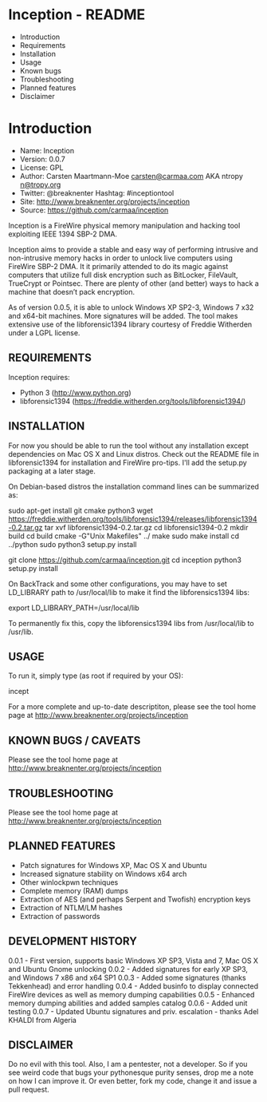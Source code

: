 Inception - README
==================

* Introduction
* Requirements
* Installation
* Usage
* Known bugs
* Troubleshooting
* Planned features
* Disclaimer


Introduction
============

* Name: 	Inception
* Version: 	0.0.7
* License: 	GPL
* Author: 	Carsten Maartmann-Moe <carsten@carmaa.com> AKA ntropy <n@tropy.org>
* Twitter: 	@breaknenter Hashtag: #inceptiontool
* Site: 	http://www.breaknenter.org/projects/inception
* Source: 	https://github.com/carmaa/inception

Inception is a FireWire physical memory manipulation and hacking tool exploiting IEEE 1394 SBP-2 DMA.

Inception aims to provide a stable and easy way of performing intrusive and non-intrusive memory hacks in order to unlock live computers using FireWire SBP-2 DMA. It it primarily attended to do its magic against computers that utilize full disk encryption such as BitLocker, FileVault, TrueCrypt or Pointsec. There are plenty of other (and better) ways to hack a machine that doesn’t pack encryption.

As of version 0.0.5, it is able to unlock Windows XP SP2-3, Windows 7 x32 and 
x64-bit machines. More signatures will be added. The tool makes extensive use 
of the libforensic1394 library courtesy of Freddie Witherden under a LGPL 
license.


REQUIREMENTS
------------

Inception requires:

 * Python 3 (http://www.python.org)
 * libforensic1394 (https://freddie.witherden.org/tools/libforensic1394/)


INSTALLATION
------------

For now you should be able to run the tool without any installation except
dependencies on Mac OS X and Linux distros. Check out the README file in 
libforensic1394 for installation and FireWire pro-tips. I'll add the setup.py
packaging at a later stage.

On Debian-based distros the installation command lines can be summarized as:

sudo apt-get install git cmake python3
wget https://freddie.witherden.org/tools/libforensic1394/releases/libforensic1394-0.2.tar.gz
tar xvf libforensic1394-0.2.tar.gz
cd libforensic1394-0.2
mkdir build
cd build
cmake -G"Unix Makefiles" ../
make
sudo make install
cd ../python
sudo python3 setup.py install

git clone https://github.com/carmaa/inception.git
cd inception
python3 setup.py install

On BackTrack and some other configurations, you may have to set LD_LIBRARY path
to /usr/local/lib to make it find the libforensics1394 libs:

export LD_LIBRARY_PATH=/usr/local/lib

To permanently fix this, copy the libforensics1394 libs from /usr/local/lib to 
/usr/lib.


USAGE
-----

To run it, simply type (as root if required by your OS):

incept

For a more complete and up-to-date descriptiton, please see the tool home page 
at http://www.breaknenter.org/projects/inception



KNOWN BUGS / CAVEATS
--------------------

Please see the tool home page at http://www.breaknenter.org/projects/inception
   

TROUBLESHOOTING
---------------

Please see the tool home page at http://www.breaknenter.org/projects/inception


PLANNED FEATURES
----------------

 * Patch signatures for Windows XP, Mac OS X and Ubuntu
 * Increased signature stability on Windows x64 arch
 * Other winlockpwn techniques
 * Complete memory (RAM) dumps
 * Extraction of AES (and perhaps Serpent and Twofish) encryption keys
 * Extraction of NTLM/LM hashes
 * Extraction of passwords
 
 
DEVELOPMENT HISTORY
-------------------
 
 0.0.1 - First version, supports basic Windows XP SP3, Vista and 7, Mac OS X and
         Ubuntu Gnome unlocking
 0.0.2 - Added signatures for early XP SP3, and Windows 7 x86 and x64 SP1
 0.0.3 - Added some signatures (thanks Tekkenhead) and error handling
 0.0.4 - Added businfo to display connected FireWire devices as well as memory
         dumping capabilities
 0.0.5 - Enhanced memory dumping abilities and added samples catalog
 0.0.6 - Added unit testing
 0.0.7 - Updated Ubuntu signatures and priv. escalation - thanks Adel KHALDI
         from Algeria
 
 
DISCLAIMER
----------
Do no evil with this tool. Also, I am a pentester, not a developer. So if you
see weird code that bugs your pythonesque purity senses, drop me a note on how
I can improve it. Or even better, fork my code, change it and issue a pull
request.
